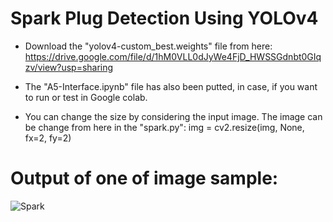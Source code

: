 # Spark Plug Detection Using YOLOv4

- Download the "yolov4-custom_best.weights" file from here: https://drive.google.com/file/d/1hM0VLL0dJyWe4FjD_HWSSGdnbt0GIqzv/view?usp=sharing

- The "A5-Interface.ipynb" file has also been putted, in case, if you want to run or test in Google colab.

- You can change the size by considering the input image. The image can be change from here in the "spark.py":
img = cv2.resize(img, None, fx=2, fy=2)

# Output of one of image sample:

![Spark](https://user-images.githubusercontent.com/117106355/199101211-086ab5fb-d3b7-4d57-83a8-b82a4bced27a.png)
